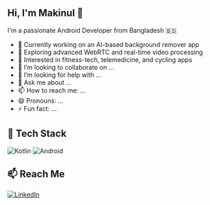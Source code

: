 ## Hi, I'm Makinul 👋

I'm a passionate Android Developer from Bangladesh 🇧🇩

- 🔭 Currently working on an AI-based background remover app
- 🌱 Exploring advanced WebRTC and real-time video processing
- 🧠 Interested in fitness-tech, telemedicine, and cycling apps
- 👯 I’m looking to collaborate on ...
- 🤔 I’m looking for help with ...
- 💬 Ask me about ...
- 📫 How to reach me: ...
- 😄 Pronouns: ...
- ⚡ Fun fact: ...

## 🚀 Tech Stack
![Kotlin](https://img.shields.io/badge/Kotlin-0095D5?style=for-the-badge&logo=kotlin&logoColor=white)
![Android](https://img.shields.io/badge/Android-3DDC84?style=for-the-badge&logo=android&logoColor=white)

## 📫 Reach Me
[![LinkedIn](https://img.shields.io/badge/LinkedIn-blue?logo=linkedin&logoColor=white)](www.linkedin.com/in/md-makinul-hasan-khan-nasim-64120a56)
